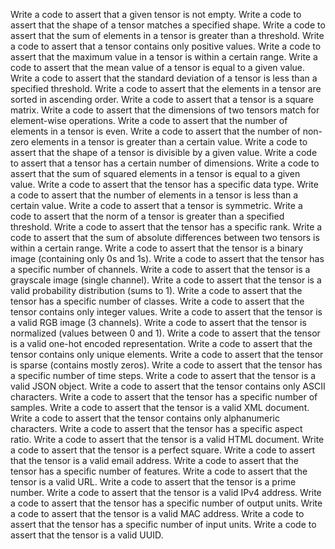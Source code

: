 Write a code to assert that a given tensor is not empty.
Write a code to assert that the shape of a tensor matches a specified shape.
Write a code to assert that the sum of elements in a tensor is greater than a threshold.
Write a code to assert that a tensor contains only positive values.
Write a code to assert that the maximum value in a tensor is within a certain range.
Write a code to assert that the mean value of a tensor is equal to a given value.
Write a code to assert that the standard deviation of a tensor is less than a specified threshold.
Write a code to assert that the elements in a tensor are sorted in ascending order.
Write a code to assert that a tensor is a square matrix.
Write a code to assert that the dimensions of two tensors match for element-wise operations.
Write a code to assert that the number of elements in a tensor is even.
Write a code to assert that the number of non-zero elements in a tensor is greater than a certain value.
Write a code to assert that the shape of a tensor is divisible by a given value.
Write a code to assert that a tensor has a certain number of dimensions.
Write a code to assert that the sum of squared elements in a tensor is equal to a given value.
Write a code to assert that the tensor has a specific data type.
Write a code to assert that the number of elements in a tensor is less than a certain value.
Write a code to assert that a tensor is symmetric.
Write a code to assert that the norm of a tensor is greater than a specified threshold.
Write a code to assert that the tensor has a specific rank.
Write a code to assert that the sum of absolute differences between two tensors is within a certain range.
Write a code to assert that the tensor is a binary image (containing only 0s and 1s).
Write a code to assert that the tensor has a specific number of channels.
Write a code to assert that the tensor is a grayscale image (single channel).
Write a code to assert that the tensor is a valid probability distribution (sums to 1).
Write a code to assert that the tensor has a specific number of classes.
Write a code to assert that the tensor contains only integer values.
Write a code to assert that the tensor is a valid RGB image (3 channels).
Write a code to assert that the tensor is normalized (values between 0 and 1).
Write a code to assert that the tensor is a valid one-hot encoded representation.
Write a code to assert that the tensor contains only unique elements.
Write a code to assert that the tensor is sparse (contains mostly zeros).
Write a code to assert that the tensor has a specific number of time steps.
Write a code to assert that the tensor is a valid JSON object.
Write a code to assert that the tensor contains only ASCII characters.
Write a code to assert that the tensor has a specific number of samples.
Write a code to assert that the tensor is a valid XML document.
Write a code to assert that the tensor contains only alphanumeric characters.
Write a code to assert that the tensor has a specific aspect ratio.
Write a code to assert that the tensor is a valid HTML document.
Write a code to assert that the tensor is a perfect square.
Write a code to assert that the tensor is a valid email address.
Write a code to assert that the tensor has a specific number of features.
Write a code to assert that the tensor is a valid URL.
Write a code to assert that the tensor is a prime number.
Write a code to assert that the tensor is a valid IPv4 address.
Write a code to assert that the tensor has a specific number of output units.
Write a code to assert that the tensor is a valid MAC address.
Write a code to assert that the tensor has a specific number of input units.
Write a code to assert that the tensor is a valid UUID.